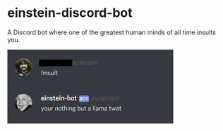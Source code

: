 # einstein-discord-bot

A Discord bot where one of the greatest human minds of all time insults you.

![Example insult.](https://github.com/heymoose/einstein-discord-bot/blob/master/ExampleInsult1.PNG)